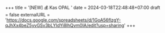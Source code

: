 +++
title = '[NEW] 💰 Kas OPAL '
date = 2024-03-18T22:48:48+07:00
draft = false
externalURL = 'https://docs.google.com/spreadsheets/d/1GoA56flzgY-qJhXx4beZ5yvGSv3bLYIdYi8lhQvm0IA/edit?usp=sharing'
+++
